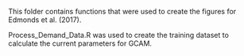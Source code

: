 This folder contains functions that were used to create the figures for Edmonds et al. (2017). 

Process_Demand_Data.R was used to create the training dataset to calculate the current parameters for GCAM.
